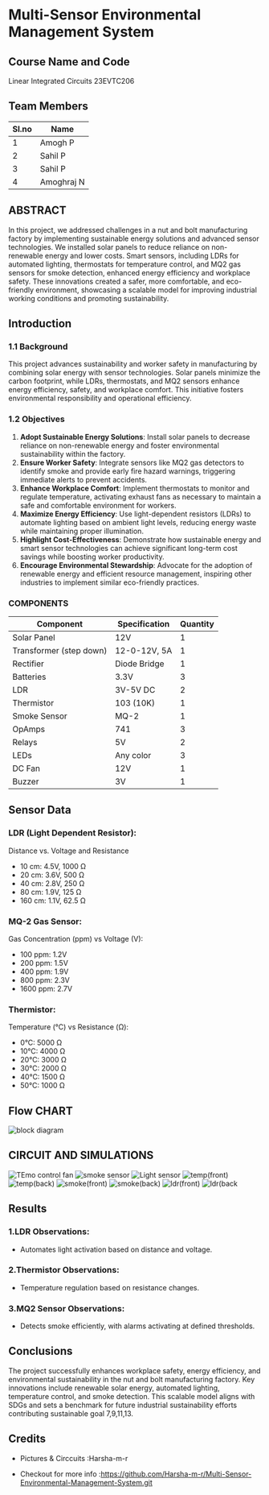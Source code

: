 # Multi-Sensor Environmental Management System
## Course Name and Code
Linear Integrated Circuits 23EVTC206
## Team Members
|Sl.no|Name|
|---|------|
|1|Amogh P|
|2|Sahil P|
|3|Sahil P|
|4|Amoghraj N|
## ABSTRACT
In this project, we addressed challenges in a nut and bolt manufacturing factory by implementing sustainable energy solutions and advanced sensor technologies. We installed solar panels to reduce reliance on non-renewable energy and lower costs. Smart sensors, including LDRs for automated lighting, thermostats for temperature control, and MQ2 gas sensors for smoke detection, enhanced energy efficiency and workplace safety. These innovations created a safer, more comfortable, and eco-friendly environment, showcasing a scalable model for improving industrial working conditions and promoting sustainability.
## Introduction
### 1.1 Background
This project advances sustainability and worker safety in manufacturing by combining solar energy with sensor technologies. Solar panels minimize the carbon footprint, while LDRs, thermostats, and MQ2 sensors enhance energy efficiency, safety, and workplace comfort. This initiative fosters environmental responsibility and operational efficiency.
### 1.2 Objectives
1. **Adopt Sustainable Energy Solutions**: Install solar panels to decrease reliance on non-renewable energy and foster environmental sustainability within the factory.  
2. **Ensure Worker Safety**: Integrate sensors like MQ2 gas detectors to identify smoke and provide early fire hazard warnings, triggering immediate alerts to prevent accidents.  
3. **Enhance Workplace Comfort**: Implement thermostats to monitor and regulate temperature, activating exhaust fans as necessary to maintain a safe and comfortable environment for workers.  
4. **Maximize Energy Efficiency**: Use light-dependent resistors (LDRs) to automate lighting based on ambient light levels, reducing energy waste while maintaining proper illumination.  
5. **Highlight Cost-Effectiveness**: Demonstrate how sustainable energy and smart sensor technologies can achieve significant long-term cost savings while boosting worker productivity.  
6. **Encourage Environmental Stewardship**: Advocate for the adoption of renewable energy and efficient resource management, inspiring other industries to implement similar eco-friendly practices.
### COMPONENTS  
|Component|Specification|Quantity|
|---|---|---|
Solar Panel	|12V|	1
Transformer (step down)	|12-0-12V, 5A|	1
Rectifier|Diode Bridge|1
Batteries|3.3V|	3
LDR	|3V-5V DC	|2
Thermistor	|103 (10K)|1
Smoke Sensor	|MQ-2	|1
OpAmps|	741	|3
Relays	|5V	|2
LEDs	|Any color	|3
DC Fan	|12V	|1
Buzzer	|3V	|1

## Sensor Data
### LDR (Light Dependent Resistor):
Distance vs. Voltage and Resistance
* 10 cm: 4.5V, 1000 Ω
* 20 cm: 3.6V, 500 Ω
* 40 cm: 2.8V, 250 Ω
* 80 cm: 1.9V, 125 Ω
* 160 cm: 1.1V, 62.5 Ω
### MQ-2 Gas Sensor:
Gas Concentration (ppm) vs Voltage (V):
* 100 ppm: 1.2V
* 200 ppm: 1.5V
* 400 ppm: 1.9V
* 800 ppm: 2.3V
* 1600 ppm: 2.7V
### Thermistor:
Temperature (°C) vs Resistance (Ω):
* 0°C: 5000 Ω
* 10°C: 4000 Ω
* 20°C: 3000 Ω
* 30°C: 2000 Ω
* 40°C: 1500 Ω
* 50°C: 1000 Ω
## Flow CHART
![block diagram](https://github.com/user-attachments/assets/0bb08405-f9f5-493b-8297-8dcb3b9562e3)

## CIRCUIT AND SIMULATIONS
![TEmo control fan](https://github.com/user-attachments/assets/e2be0be6-3765-4811-af57-5395c2bc1dd9)
![smoke sensor](https://github.com/user-attachments/assets/ba751e73-b872-4ad3-be18-1f610fe7b25b)
![Light sensor](https://github.com/user-attachments/assets/a6f35ed6-cabf-4700-b9a1-417824fd2cfa)
![temp(front)](https://github.com/user-attachments/assets/765a9662-b36c-485e-91e9-b9d7addabdb4)
![temp(back)](https://github.com/user-attachments/assets/1fe12bbc-5a95-47e2-9eee-bddf83cb348a)
![smoke(front)](https://github.com/user-attachments/assets/b6f25a6e-7ebb-4252-ac6a-caff29163a78)
![smoke(back)](https://github.com/user-attachments/assets/6b6c20f0-119e-4d48-9d70-4b1a2c6d28d4)
![ldr(front)](https://github.com/user-attachments/assets/1022fb72-b8ad-4268-b563-414f1a8b0614)
![ldr(back](https://github.com/user-attachments/assets/81a6c7d5-ec94-4b13-8638-6305ffcacc2c)

## Results 
### 1.LDR Observations:
* Automates light activation based on distance and voltage.
### 2.Thermistor Observations:
* Temperature regulation based on resistance changes.
### 3.MQ2 Sensor Observations:
* Detects smoke efficiently, with alarms activating at defined thresholds.

## Conclusions
The project successfully enhances workplace safety, energy efficiency, and environmental sustainability in the nut and bolt manufacturing factory. Key innovations include renewable solar energy, automated lighting, temperature control, and smoke detection. This scalable model aligns with SDGs and sets a benchmark for future industrial sustainability efforts contributing sustainable goal 7,9,11,13.

## Credits
* Pictures & Circcuits :Harsha-m-r
- Checkout for more info :https://github.com/Harsha-m-r/Multi-Sensor-Environmental-Management-System.git

